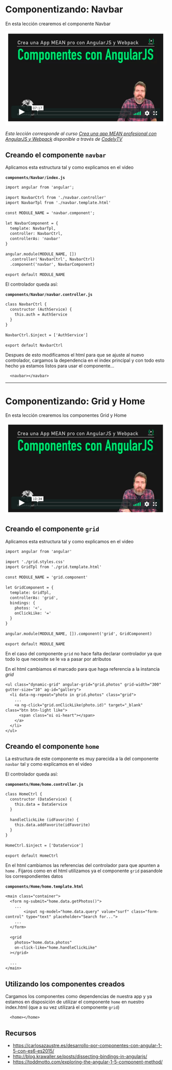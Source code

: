 # Componentizando: Navbar

En esta lección crearemos el componente Navbar 

[![navbar](./md_img/navbar.png)](https://pro.codely.tv/library/crea-una-app-mean-profesional-con-angularjs-y-webpack)

_Esta lección corresponde al curso [Crea una app MEAN profesional con AngularJS y Webpack](https://pro.codely.tv/library/crea-una-app-mean-profesional-con-angularjs-y-webpack) disponible a través de [CodelyTV](https://pro.codely.tv/)_

## Creando el componente `navbar`

Aplicamos esta estructura tal y como explicamos en el video

**`components/Navbar/index.js`**
```
import angular from 'angular';

import NavbarCtrl from './navbar.controller'
import NavbarTpl from './navbar.template.html'

const MODULE_NAME = 'navbar.component';

let NavbarComponent = {
  template: NavbarTpl, 
  controller: NavbarCtrl,
  controllerAs: 'navbar'
}

angular.module(MODULE_NAME, [])
  .controller('NavbarCtrl', NavbarCtrl)
  .component('navbar', NavbarComponent)

export default MODULE_NAME
```

El controlador queda así:

**`components/Navbar/navbar.controller.js`**
```
class NavbarCtrl {
  constructor (AuthService) {
    this.auth = AuthService
  }  
}

NavbarCtrl.$inject = ['AuthService']

export default NavbarCtrl
```

Despues de esto modificamos el html para que se ajuste al nuevo controlador, cargamos la dependencia en el index principal y con todo esto hecho ya estamos listos para usar el componente...

```
  <navbar></navbar>
```

------------

# Componentizando: Grid y Home

En esta lección crearemos los componentes Grid y Home

![grid](./md_img/grid.png)

## Creando el componente `grid`

Aplicamos esta estructura tal y como explicamos en el video

````
import angular from 'angular'

import './grid.styles.css'
import GridTpl from './grid.template.html'

const MODULE_NAME = 'grid.component'

let GridComponent = {
  template: GridTpl,
  controllerAs: 'grid',
  bindings: {
    photos: '<',
    onClickLike: '='
  }
}

angular.module(MODULE_NAME, []).component('grid', GridComponent)

export default MODULE_NAME
````

En el caso del componente `grid` no hace falta declarar controlador ya que todo lo que necesite se le va a pasar por atributos

En el html cambiamos el marcado para que haga referencia a la instancia _grid_

```
<ul class="dynamic-grid" angular-grid="grid.photos" grid-width="300" gutter-size="10" ag-id="gallery">
  <li data-ng-repeat="photo in grid.photos" class="grid">
    ...
    <a ng-click="grid.onClickLike(photo.id)" target="_blank" class="btn btn-light like">
      <span class="oi oi-heart"></span>
    </a>
  </li>
</ul>
```

## Creando el componente `home`

La estructura de este componente es muy parecida a la del componente `navbar` tal y como explicamos en el video

El controlador queda así:

**`components/Home/home.controller.js`**
```
class HomeCtrl {
  constructor (DataService) {
    this.data = DataService
  }

  handleClickLike (idFavorite) {
    this.data.addFavorite(idFavorite)
  }
}

HomeCtrl.$inject = ['DataService']

export default HomeCtrl
```

En el html cambiamos las referencias del controlador para que apunten a `home` .
Fijaros como en el html utilizamos ya el componente `grid` pasandole los correspondientes datos 

**`components/Home/home.template.html`**
```
<main class="container">
  <form ng-submit="home.data.getPhotos()">
    ...
        <input ng-model="home.data.query" value="surf" class="form-control" type="text" placeholder="Search for...">
    ...
  </form>

  <grid 
    photos="home.data.photos"
    on-click-like="home.handleClickLike"
  ></grid>

  ...
</main>

```

## Utilizando los componentes creados

Cargamos los componentes como dependencias de nuestra app y ya estamos en disposición de utilizar el componente `home` en nuestro index.html (que a su vez utilizará el componente `grid`)

```
  <home></home>
```

## Recursos 

- https://carlosazaustre.es/desarrollo-por-componentes-con-angular-1-5-con-es6-es2015/
- http://blog.krawaller.se/posts/dissecting-bindings-in-angularjs/
- https://toddmotto.com/exploring-the-angular-1-5-component-method/
